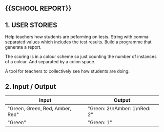 ## {{SCHOOL REPORT}}

## 1. USER STORIES
Help teachers how students are peforming on tests. String with comma 
separated values which includes the test results. Build a programme
that generate a report.

The scoring is in a colour scheme so just counting the number of 
instances of a colour. And separated by a colon space.

A tool for teachers to collectively see how students are doing.

## 2. Input / Output

| Input                             | Output                        |
|-----------------------------------|-------------------------------|
|"Green, Green, Red, Amber, Red"    | "Green: 2\nAmber: 1\nRed: 2"  |
| "Green"                           | "Green: 1"
